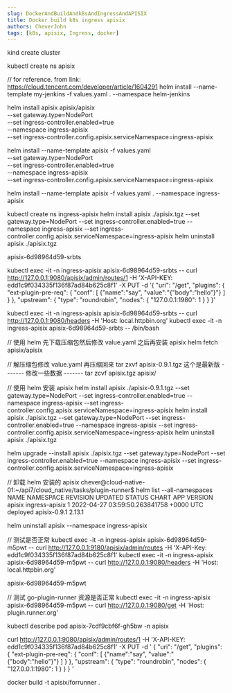 ```yaml
---
slug: DockerAndBuildAndk8sAndIngressAndAPISIX
title: Docker build k8s ingress apisix
authors: CheverJohn
tags: [k8s, apisix, Ingress, docker]
---
```


kind create cluster

kubectl create ns apisix

// for reference. from link: https://cloud.tencent.com/developer/article/1604291
helm install --name-template my-jenkins -f values.yaml . --namespace helm-jenkins

helm install apisix apisix/apisix \
  --set gateway.type=NodePort \
  --set ingress-controller.enabled=true \
  --namespace ingress-apisix \
  --set ingress-controller.config.apisix.serviceNamespace=ingress-apisix

helm install --name-template apisix -f values.yaml \
  --set gateway.type=NodePort \
  --set ingress-controller.enabled=true \
  --namespace ingress-apisix \
  --set ingress-controller.config.apisix.serviceNamespace=ingress-apisix

helm install --name-template apisix -f values.yaml . --namespace ingress-apisix

kubectl create ns ingress-apisix
helm install apisix ./apisix.tgz --set gateway.type=NodePort --set ingress-controller.enabled=true --namespace ingress-apisix --set ingress-controller.config.apisix.serviceNamespace=ingress-apisix
helm uninstall apisix ./apisix.tgz


apisix-6d98964d59-srbts

kubectl exec -it -n ingress-apisix apisix-6d98964d59-srbts -- curl http://127.0.0.1:9080/apisix/admin/routes/1 -H 'X-API-KEY: edd1c9f034335f136f87ad84b625c8f1' -X PUT -d '{
  "uri": "/get",
  "plugins": {
    "ext-plugin-pre-req": {
      "conf": [
        {"name":"say", "value":"{\"body\":\"hello\"}"}
      ]
    }
  },
  "upstream": {
        "type": "roundrobin",
        "nodes": {
            "127.0.0.1:1980": 1
        }
    }
}'

kubectl exec -it -n ingress-apisix apisix-6d98964d59-srbts -- curl http://127.0.0.1:9080/headers -H 'Host: local.httpbin.org'
kubectl exec -it -n ingress-apisix apisix-6d98964d59-srbts -- /bin/bash

// 使用 helm 先下载压缩包然后修改 value.yaml 之后再安装 apisix
helm fetch apisix/apisix

// 解压缩包修改 value.yaml 再压缩回来
tar zxvf apisix-0.9.1.tgz 这个是最新版
------- 修改一些数据 -------
tar zcvf apisix.tgz apisix/

// 使用 helm 安装 apisix
helm install apisix ./apisix-0.9.1.tgz --set gateway.type=NodePort --set ingress-controller.enabled=true --namespace ingress-apisix --set ingress-controller.config.apisix.serviceNamespace=ingress-apisix
helm install apisix ./apisix.tgz --set gateway.type=NodePort --set ingress-controller.enabled=true --namespace ingress-apisix --set ingress-controller.config.apisix.serviceNamespace=ingress-apisix
helm uninstall apisix ./apisix.tgz

helm upgrade --install apisix ./apisix.tgz --set gateway.type=NodePort --set ingress-controller.enabled=true --namespace ingress-apisix --set ingress-controller.config.apisix.serviceNamespace=ingress-apisix

// 卸载 helm 安装的 apisix
chever@cloud-native-01:~/api7/cloud_native/tasks/plugin-runner$ helm list --all-namespaces
NAME    NAMESPACE       REVISION        UPDATED                                 STATUS          CHART           APP VERSION
apisix  ingress-apisix  1               2022-04-27 03:59:50.263841758 +0000 UTC deployed        apisix-0.9.1    2.13.1


helm uninstall apisix --namespace ingress-apisix

// 测试是否正常
kubectl exec -it -n ingress-apisix apisix-6d98964d59-m5pwt -- curl http://127.0.0.1:9180/apisix/admin/routes -H 'X-API-Key: edd1c9f034335f136f87ad84b625c8f1'
kubectl exec -it -n ingress-apisix apisix-6d98964d59-m5pwt -- curl http://127.0.0.1:9080/headers -H 'Host: local.httpbin.org'

apisix-6d98964d59-m5pwt


// 测试 go-plugin-runner 资源是否正常
kubectl exec -it -n ingress-apisix apisix-6d98964d59-m5pwt -- curl http://127.0.0.1:9080/get -H 'Host: plugin.runner.org'

kubectl describe pod  apisix-7cdf9cbf6f-gh5bw -n apisix


curl http://127.0.0.1:9080/apisix/admin/routes/1 -H 'X-API-KEY: edd1c9f034335f136f87ad84b625c8f1' -X PUT -d '
{
  "uri": "/get",
  "plugins": {
    "ext-plugin-pre-req": {
      "conf": [
        {"name":"say", "value":"{\"body\":\"hello\"}"}
      ]
    }
  },
  "upstream": {
        "type": "roundrobin",
        "nodes": {
            "127.0.0.1:1980": 1
        }
    }
}
'

docker build -t apisix/forrunner .
